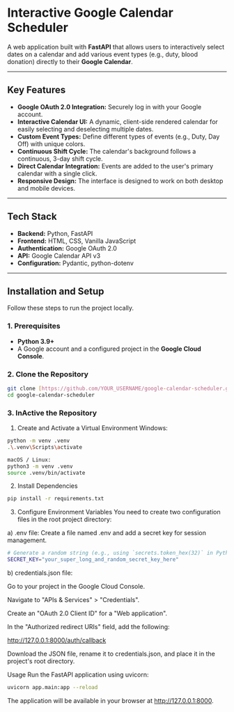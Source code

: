 # Interactive Google Calendar Scheduler

A web application built with **FastAPI** that allows users to interactively select dates
on a calendar and add various event types (e.g., duty, blood donation) directly to their **Google Calendar**.

***

## Key Features

* **Google OAuth 2.0 Integration:** Securely log in with your Google account.
* **Interactive Calendar UI:** A dynamic, client-side rendered calendar for easily selecting and deselecting multiple dates.
* **Custom Event Types:** Define different types of events (e.g., Duty, Day Off) with unique colors.
* **Continuous Shift Cycle:** The calendar's background follows a continuous, 3-day shift cycle.
* **Direct Calendar Integration:** Events are added to the user's primary calendar with a single click.
* **Responsive Design:** The interface is designed to work on both desktop and mobile devices.

***

## Tech Stack

* **Backend:** Python, FastAPI
* **Frontend:** HTML, CSS, Vanilla JavaScript
* **Authentication:** Google OAuth 2.0
* **API:** Google Calendar API v3
* **Configuration:** Pydantic, python-dotenv

***

## Installation and Setup

Follow these steps to run the project locally.

### 1. Prerequisites

* **Python 3.9+**
* A Google account and a configured project in the **Google Cloud Console**.

### 2. Clone the Repository

```bash
git clone [https://github.com/YOUR_USERNAME/google-calendar-scheduler.git](https://github.com/YOUR_USERNAME/google-calendar-scheduler.git)
cd google-calendar-scheduler
```

### 3. InActive the Repository  

1. Create and Activate a Virtual Environment
Windows:
```bash
python -m venv .venv
.\.venv\Scripts\activate
```

```bash
macOS / Linux:
python3 -m venv .venv
source .venv/bin/activate
```

2. Install Dependencies
```bash
pip install -r requirements.txt
```
3. Configure Environment Variables
You need to create two configuration files in the root project directory:

a) .env file:
Create a file named .env and add a secret key for session management.

```bash
# Generate a random string (e.g., using `secrets.token_hex(32)` in Python)
SECRET_KEY="your_super_long_and_random_secret_key_here"
```

b) credentials.json file:

Go to your project in the Google Cloud Console.

Navigate to "APIs & Services" > "Credentials".

Create an "OAuth 2.0 Client ID" for a "Web application".

In the "Authorized redirect URIs" field, add the following:

http://127.0.0.1:8000/auth/callback

Download the JSON file, rename it to credentials.json, and place it in the project's root directory.

Usage
Run the FastAPI application using uvicorn:

```bash
uvicorn app.main:app --reload
```
The application will be available in your browser at http://127.0.0.1:8000.